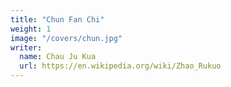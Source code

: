 ```yaml
---
title: "Chun Fan Chi"
weight: 1
image: "/covers/chun.jpg"
writer:
  name: Chau Ju Kua
  url: https://en.wikipedia.org/wiki/Zhao_Rukuo
---
```


